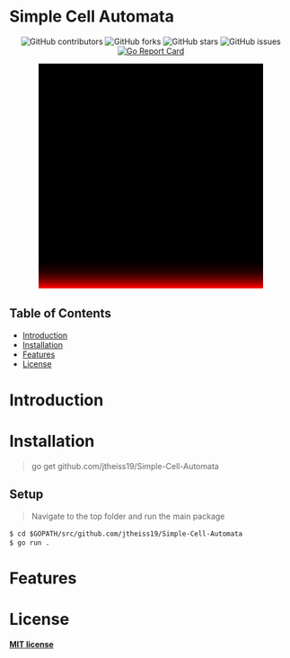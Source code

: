 # Simple Cell Automata
<div align="center">
  
![GitHub contributors](https://img.shields.io/github/contributors/jtheiss19/MARI-Engine)
![GitHub forks](https://img.shields.io/github/forks/jtheiss19/MARI-Engine?label=Forks)
![GitHub stars](https://img.shields.io/github/stars/jtheiss19/MARI-Engine?style=Stars)
![GitHub issues](https://img.shields.io/github/issues-raw/jtheiss19/MARI-Engine)
[![Go Report Card](https://goreportcard.com/badge/github.com/jtheiss19/MARI-Engine)](https://goreportcard.com/report/github.com/jtheiss19/MARI-Engine)

<a href="https://github.com/jtheiss19/Go-Open-API"><img src="./pictures/FinalPicture.png" alt="Demo Picture"></a>
</div>




## Table of Contents

- [Introduction](#Introduction)
- [Installation](#installation)
- [Features](#features)
- [License](#license)



# Introduction


# Installation

> go get github.com/jtheiss19/Simple-Cell-Automata

## Setup

> Navigate to the top folder and run the main package

```shell
$ cd $GOPATH/src/github.com/jtheiss19/Simple-Cell-Automata
$ go run .
```

# Features

# License

**[MIT license](http://opensource.org/licenses/mit-license.php)**

